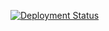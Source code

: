 [![Deployment Status](https://github.com/jbowdre/runtimeterror/actions/workflows/deploy-prod.yml/badge.svg)](https://github.com/jbowdre/runtimeterror/actions/workflows/deploy-prod.yml)